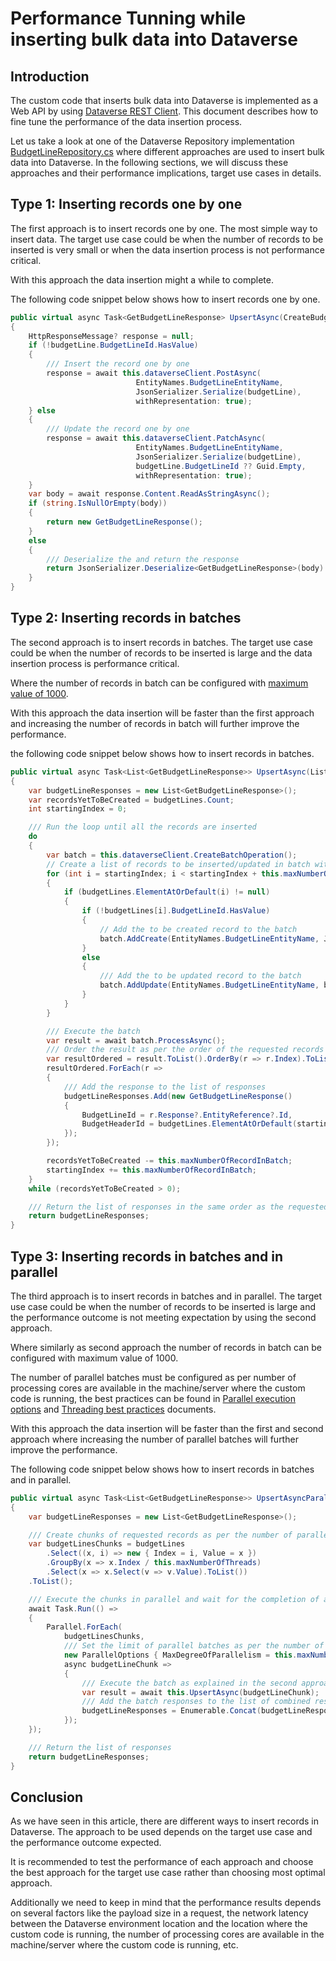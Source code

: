 # Performance Tunning while inserting bulk data into Dataverse

## Introduction

The custom code that inserts bulk data into Dataverse is implemented as a Web API by using [Dataverse REST Client](https://dev.azure.com/CSECodeHub/506592%20-%20Unilever%20-%20Overheads%20Management/_git/Dataverse%20Rest%20Client). This document describes how to fine tune the performance of the data insertion process.

Let us take a look at one of the Dataverse Repository implementation [BudgetLineRepository.cs](../DataverseBulkDataIntegration/ExcelImportService/Repository/BudgetLineRepository.cs) where different approaches are used to insert bulk data into Dataverse. In the following sections, we will discuss these approaches and their performance implications, target use cases in details.

## Type 1: Inserting records one by one

The first approach is to insert records one by one. The most simple way to insert data. The target use case could be when the number of records to be inserted is very small or when the data insertion process is not performance critical.

With this approach the data insertion might a while to complete.

The following code snippet below shows how to insert records one by one.

```csharp
public virtual async Task<GetBudgetLineResponse> UpsertAsync(CreateBudgetLineRequest budgetLine)
{
    HttpResponseMessage? response = null;
    if (!budgetLine.BudgetLineId.HasValue)
    {
        /// Insert the record one by one
        response = await this.dataverseClient.PostAsync(
                            EntityNames.BudgetLineEntityName,
                            JsonSerializer.Serialize(budgetLine),
                            withRepresentation: true);
    } else
    {
        /// Update the record one by one
        response = await this.dataverseClient.PatchAsync(
                            EntityNames.BudgetLineEntityName,
                            JsonSerializer.Serialize(budgetLine),
                            budgetLine.BudgetLineId ?? Guid.Empty,
                            withRepresentation: true);
    }
    var body = await response.Content.ReadAsStringAsync();
    if (string.IsNullOrEmpty(body))
    {
        return new GetBudgetLineResponse();
    }
    else
    {
        /// Deserialize the and return the response
        return JsonSerializer.Deserialize<GetBudgetLineResponse>(body) ?? new GetBudgetLineResponse();
    }
}
```

## Type 2: Inserting records in batches

The second approach is to insert records in batches. The target use case could be when the number of records to be inserted is large and the data insertion process is performance critical.

Where the number of records in batch can be configured with [maximum value of 1000](https://learn.microsoft.com/en-us/power-apps/developer/data-platform/webapi/execute-batch-operations-using-web-api#when-to-use-batch-requests).

With this approach the data insertion will be faster than the first approach and increasing the number of records in batch will further improve the performance.

the following code snippet below shows how to insert records in batches.

```csharp
public virtual async Task<List<GetBudgetLineResponse>> UpsertAsync(List<CreateBudgetLineRequest> budgetLines)
{
    var budgetLineResponses = new List<GetBudgetLineResponse>();
    var recordsYetToBeCreated = budgetLines.Count;
    int startingIndex = 0;

    /// Run the loop until all the records are inserted
    do
    {
        var batch = this.dataverseClient.CreateBatchOperation();
        // Create a list of records to be inserted/updated in batch with maximum number as set in maxNumberOfRecordInBatch configuration
        for (int i = startingIndex; i < startingIndex + this.maxNumberOfRecordInBatch; i++)
        {
            if (budgetLines.ElementAtOrDefault(i) != null)
            {
                if (!budgetLines[i].BudgetLineId.HasValue)
                {
                    // Add the to be created record to the batch
                    batch.AddCreate(EntityNames.BudgetLineEntityName, JsonSerializer.Serialize(budgetLines[i]));
                }
                else
                {
                    /// Add the to be updated record to the batch
                    batch.AddUpdate(EntityNames.BudgetLineEntityName, budgetLines[i].BudgetLineId ?? Guid.Empty, JsonSerializer.Serialize(budgetLines[i]));
                }
            }
        }

        /// Execute the batch
        var result = await batch.ProcessAsync();
        /// Order the result as per the order of the requested records
        var resultOrdered = result.ToList().OrderBy(r => r.Index).ToList();
        resultOrdered.ForEach(r =>
        {
            /// Add the response to the list of responses
            budgetLineResponses.Add(new GetBudgetLineResponse()
            {
                BudgetLineId = r.Response?.EntityReference?.Id,
                BudgetHeaderId = budgetLines.ElementAtOrDefault(startingIndex + r.Index)?.BudgetHeaderIdGuid,
            });
        });

        recordsYetToBeCreated -= this.maxNumberOfRecordInBatch;
        startingIndex += this.maxNumberOfRecordInBatch;
    }
    while (recordsYetToBeCreated > 0);

    /// Return the list of responses in the same order as the requested records
    return budgetLineResponses;
}
```

## Type 3: Inserting records in batches and in parallel

The third approach is to insert records in batches and in parallel. The target use case could be when the number of records to be inserted is large and the performance outcome is not meeting expectation by using the second approach.

Where similarly as second approach the number of records in batch can be configured with maximum value of 1000.

The number of parallel batches must be configured as per number of processing cores are available in the machine/server where the custom code is running, the best practices can be found in [Parallel execution options](https://learn.microsoft.com/en-us/dotnet/api/system.threading.tasks.paralleloptions.maxdegreeofparallelism?view=net-7.0) and [Threading best practices](https://learn.microsoft.com/en-us/dotnet/standard/threading/managed-threading-best-practices#number-of-processors) documents.

With this approach the data insertion will be faster than the first and second approach where increasing the number of parallel batches will further improve the performance.

The following code snippet below shows how to insert records in batches and in parallel.

```csharp
public virtual async Task<List<GetBudgetLineResponse>> UpsertAsyncParallel(List<CreateBudgetLineRequest> budgetLines)
{
    var budgetLineResponses = new List<GetBudgetLineResponse>();

    /// Create chunks of requested records as per the number of parallel batches
    var budgetLinesChunks = budgetLines
        .Select((x, i) => new { Index = i, Value = x })
        .GroupBy(x => x.Index / this.maxNumberOfThreads)
        .Select(x => x.Select(v => v.Value).ToList())
    .ToList();

    /// Execute the chunks in parallel and wait for the completion of all the tasks
    await Task.Run(() =>
    {
        Parallel.ForEach(
            budgetLinesChunks,
            /// Set the limit of parallel batches as per the number of processing cores are available in the machine/server
            new ParallelOptions { MaxDegreeOfParallelism = this.maxNumberOfThreads },
            async budgetLineChunk =>
            {
                /// Execute the batch as explained in the second approach
                var result = await this.UpsertAsync(budgetLineChunk);
                /// Add the batch responses to the list of combined responses from each parallel batch
                budgetLineResponses = Enumerable.Concat(budgetLineResponses, result).ToList();
            });
    });

    /// Return the list of responses
    return budgetLineResponses;
}
```

## Conclusion

As we have seen in this article, there are different ways to insert records in Dataverse. The approach to be used depends on the target use case and the performance outcome expected.

It is recommended to test the performance of each approach and choose the best approach for the target use case rather than choosing most optimal approach.

Additionally we need to keep in mind that the performance results depends on several factors like the payload size in a request, the network latency between the Dataverse environment location and the location where the custom code is running, the number of processing cores are available in the machine/server where the custom code is running, etc.
